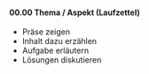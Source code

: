 <!--
% This file is part of the Open Source project 'proTironeComputatri'
% (c) 2025 Karsten Reincke (https://github.com/kreincke/proTironeComputatri)
% It is distributed under the terms of the creative commons license
% CC-BY-4.0 (= https://creativecommons.org/licenses/by/4.0/)
-->
<!-- LTeX:Language=de-DE -->

#### 00.00 Thema / Aspekt (Laufzettel) 

* Präse zeigen
* Inhalt dazu erzählen
* Aufgabe erläutern
* Lösungen diskutieren
